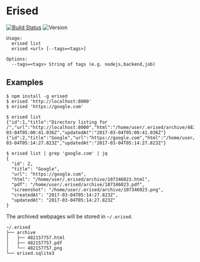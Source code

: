 # Erised
[![Build Status](https://travis-ci.org/marvelm/erised.svg?branch=master)](https://travis-ci.org/marvelm/erised)
![Version](https://img.shields.io/npm/v/erised.svg?style=plastic)
```
Usage:
  erised list
  erised <url> [--tags=<tags>]

Options:
  --tags=<tags> String of tags (e.g. nodejs,backend,job)
```

## Examples
```
$ npm install -g erised
$ erised 'http://localhost:8000'
$ erised 'https://google.com'

$ erised list
{"id":1,"title":"Directory listing for /","url":"http://localhost:8000","html":"/home/user/.erised/archive/482157757.html","pdf":"/home/user/.erised/archive/482157757.pdf","screenshot":"/home/user/.erised/archive/482157757.png","createdAt":"2017-03-04T05:00:41.036Z","updatedAt":"2017-03-04T05:00:41.036Z"}
{"id":2,"title":"Google","url":"https://google.com","html":"/home/user/.erised/archive/107346023.html","pdf":"/home/user/.erised/archive/107346023.pdf","screenshot":"/home/user/.erised/archive/107346023.png","createdAt":"2017-03-04T05:14:27.823Z","updatedAt":"2017-03-04T05:14:27.823Z"}

$ erised list | grep 'google.com' | jq
{
  "id": 2,
  "title": "Google",
  "url": "https://google.com",
  "html": "/home/user/.erised/archive/107346023.html",
  "pdf": "/home/user/.erised/archive/107346023.pdf",
  "screenshot": "/home/user/.erised/archive/107346023.png",
  "createdAt": "2017-03-04T05:14:27.823Z",
  "updatedAt": "2017-03-04T05:14:27.823Z"
}
```

The archived webpages will be stored in `~/.erised`.
```
~/.erised
├── archive
│   ├── 482157757.html
│   ├── 482157757.pdf
│   └── 482157757.png
└── erised.sqlite3
```
